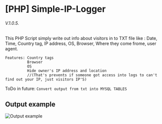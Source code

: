 # [PHP] Simple-IP-Logger

###### V.1.0.5.

This PHP Script simply write out info about visitors in to TXT file like : Date, Time, Country tag, IP address, OS, Browser, Where they come frome, user agent.
```
Features: Country tags
          Browser
          OS
          Hide owner's IP address and location 
          //(That's prevents if someone got access into logs to can't find out your IP, just visitors IP'S)
```
ToDo in future: ```Convert output from txt into MYSQL TABLES```

## Output example
![Output example](https://github.com/Jacckii/-PHP-Simple-IP-Logger/blob/master/example.jpg?raw=true)
